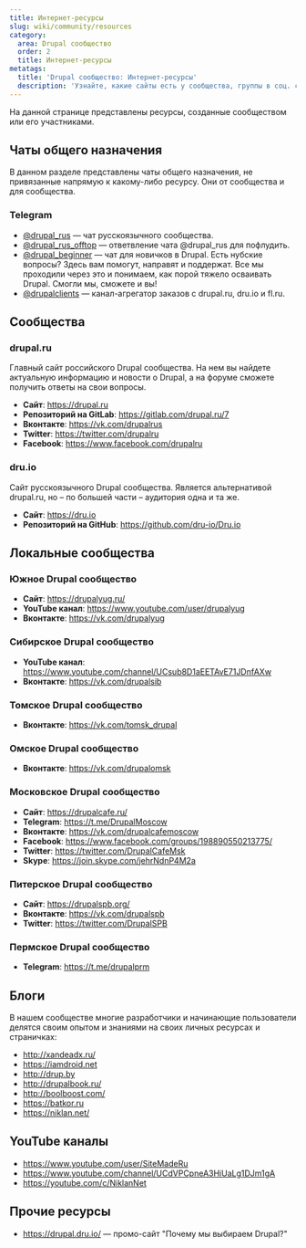 ```yaml
---
title: Интернет-ресурсы
slug: wiki/community/resources
category:
  area: Drupal сообщество
  order: 2
  title: Интернет-ресурсы
metatags:
  title: 'Drupal сообщество: Интернет-ресурсы'
  description: 'Узнайте, какие сайты есть у сообщества, группы в соц. сетях, публичные групповые чаты и локальные адреса сообществ.'
---
```


На данной странице представлены ресурсы, созданные сообществом или его участниками.

## Чаты общего назначения

В данном разделе представлены чаты общего назначения, не привязанные напрямую к какому-либо ресурсу. Они от сообщества и для сообщества.

### Telegram

- [@drupal_rus](https://t.me/drupal_rus) — чат русскоязычного сообщества.
- [@drupal_rus_offtop](https://t.me/drupal_rus_offtop) — ответвление чата @drupal_rus для пофлудить.
- [@drupal_beginner](https://t.me/drupal_beginner) — чат для новичков в Drupal. Есть нубские вопросы? Здесь вам помогут, направят и поддержат. Все мы проходили через это и понимаем, как порой тяжело осваивать Drupal. Смогли мы, сможете и вы!
- [@drupalclients](https://t.me/drupalclients) — канал-агрегатор заказов с drupal.ru, dru.io и fl.ru.

## Сообщества

### drupal.ru

Главный сайт российского Drupal сообщества. На нем вы найдете актуальную информацию и новости о Drupal, а на форуме сможете получить ответы на свои вопросы.

- **Сайт**: <https://drupal.ru>
- **Репозиторий на GitLab**: <https://gitlab.com/drupal.ru/7>
- **Вконтакте**: <https://vk.com/drupalrus>
- **Twitter**: <https://twitter.com/drupalru>
- **Facebook**: <https://www.facebook.com/drupalru>

### dru.io

Сайт русскоязычного Drupal сообщества. Является альтернативой drupal.ru, но &ndash; по большей части &ndash; аудитория одна и та же.

- **Сайт**: <https://dru.io>
- **Репозиторий на GitHub**: <https://github.com/dru-io/Dru.io>

## Локальные сообщества

### Южное Drupal сообщество 

- **Сайт**: <https://drupalyug.ru/>
- **YouTube канал**: <https://www.youtube.com/user/drupalyug>
- **Вконтакте**: <https://vk.com/drupalyug>

### Сибирское Drupal сообщество

- **YouTube канал**: <https://www.youtube.com/channel/UCsub8D1aEETAvE71JDnfAXw>
- **Вконтакте**: <https://vk.com/drupalsib>

### Томское Drupal сообщество

- **Вконтакте**: <https://vk.com/tomsk_drupal>

### Омское Drupal сообщество

- **Вконтакте**: <https://vk.com/drupalomsk>

### Московское Drupal сообщество

- **Сайт**: <https://drupalcafe.ru/>
- **Telegram**: <https://t.me/DrupalMoscow>
- **Вконтакте**: <https://vk.com/drupalcafemoscow>
- **Facebook**: <https://www.facebook.com/groups/198890550213775/>
- **Twitter**: <https://twitter.com/DrupalCafeMsk>
- **Skype**: <https://join.skype.com/jehrNdnP4M2a>

### Питерское Drupal сообщество

- **Сайт**: <https://drupalspb.org/>
- **Вконтакте**: <https://vk.com/drupalspb>
- **Twitter**: <https://twitter.com/DrupalSPB>

### Пермское Drupal сообщество

- **Telegram**: <https://t.me/drupalprm>

## Блоги

В нашем сообществе многие разработчики и начинающие пользователи делятся своим опытом и знаниями на своих личных ресурсах и страничках:

- <http://xandeadx.ru/>
- <https://iamdroid.net>
- <http://drup.by>
- <http://drupalbook.ru/>
- <http://boolboost.com/>
- <https://batkor.ru>
- <https://niklan.net/>

## YouTube каналы

- <https://www.youtube.com/user/SiteMadeRu>
- <https://www.youtube.com/channel/UCdVPCpneA3HiUaLg1DJm1gA>
- <https://youtube.com/c/NiklanNet>

## Прочие ресурсы

- <https://drupal.dru.io/> — промо-сайт "Почему мы выбираем Drupal?"
